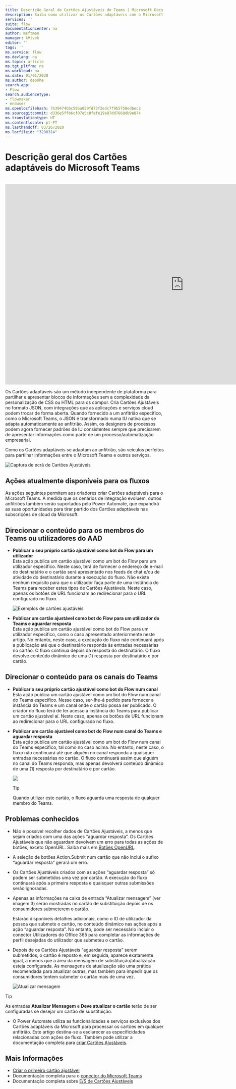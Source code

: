 ```yaml
---
title: Descrição Geral de Cartões Ajustáveis do Teams | Microsoft Docs
description: Saiba como utilizar os Cartões adaptáveis com o Microsoft Teams.
services: ''
suite: flow
documentationcenter: na
author: msftman
manager: kVivek
editor: ''
tags: ''
ms.service: flow
ms.devlang: na
ms.topic: article
ms.tgt_pltfrm: na
ms.workload: na
ms.date: 01/01/2020
ms.author: deonhe
search.app:
- Flow
search.audienceType:
- flowmaker
- enduser
ms.openlocfilehash: 7b39474bbc59ba059fd73f2edc7f9b5750edbec2
ms.sourcegitcommit: d336e5ffb6cf07e5c8fefe19a87dd7668db9e074
ms.translationtype: HT
ms.contentlocale: pt-PT
ms.lasthandoff: 03/26/2020
ms.locfileid: "3298314"
---
```

# <a name="overview-of-adaptive-cards-for-microsoft-teams"></a>Descrição geral dos Cartões adaptáveis do Microsoft Teams

<br>
<iframe width="1129" height="635" src="https://www.youtube.com/embed/FqQ3jM2qPRM" frameborder="0" allow="accelerometer; autoplay; encrypted-media; gyroscope; picture-in-picture" allowfullscreen></iframe>


Os Cartões adaptáveis são um método independente de plataforma para partilhar e apresentar blocos de informações sem a complexidade da personalização de CSS ou HTML para os compor. Cria Cartões Ajustáveis no formato JSON, com integrações que as aplicações e serviços cloud podem trocar de forma aberta. Quando fornecido a um anfitrião específico, como o Microsoft Teams, o JSON é transformado numa IU nativa que se adapta automaticamente ao anfitrião. Assim, os designers de processos podem agora fornecer padrões de IU consistentes sempre que precisarem de apresentar informações como parte de um processo/automatização empresarial.
 
Como os Cartões adaptáveis se adaptam ao anfitrião, são veículos perfeitos para partilhar informações entre o Microsoft Teams e outros serviços.

  ![Captura de ecrã de Cartões Ajustáveis](media/adaptive-cards/multi-adaptive-cards.png)
 
## <a name="currently-available-actions-for-flows"></a>Ações atualmente disponíveis para os fluxos
 
As ações seguintes permitem aos criadores criar Cartões adaptáveis para o Microsoft Teams. À medida que os cenários de integração evoluem, outros anfitriões também serão suportados pelo Power Automate, que expandirá as suas oportunidades para tirar partido dos Cartões adaptáveis nas subscrições de cloud da Microsoft.
 
## <a name="directing-content-to-teams-members-or-aad-users"></a>Direcionar o conteúdo para os **membros do Teams ou utilizadores do AAD**
 
- **Publicar o seu próprio cartão ajustável como bot do Flow para um utilizador**  
  Esta ação publica um cartão ajustável como um bot do Flow para um utilizador específico. Neste caso, terá de fornecer o endereço de e-mail do destinatário e o cartão será apresentado nos feeds de chat e/ou de atividade do destinatário durante a execução do fluxo. Não existe nenhum requisito para que o utilizador faça parte de uma instância do Teams para receber estes tipos de Cartões Ajustáveis. Neste caso, apenas os botões de URL funcionam ao redirecionar para o URL configurado no fluxo.

    ![Exemplos de cartões ajustáveis](media/adaptive-cards/top.png)
 
- **Publicar um cartão ajustável como bot do Flow para um utilizador do Teams e aguardar resposta**  
  Esta ação publica um cartão ajustável como bot do Flow para um utilizador específico, como o caso apresentado anteriormente neste artigo. No entanto, neste caso, a execução do fluxo não continuará após a publicação até que o destinatário responda às entradas necessárias no cartão. O fluxo continua depois da resposta do destinatário. O fluxo devolve conteúdo dinâmico de uma (1) resposta por destinatário e por cartão.
 
## <a name="directing-content-to-teams-channels"></a>Direcionar o conteúdo para os **canais do Teams**
 
- **Publicar o seu próprio cartão ajustável como bot do Flow num canal**  
  Esta ação publica um cartão ajustável como um bot do Flow num canal do Teams específico. Nesse caso, ser-lhe-á pedido para fornecer a instância do Teams e um canal onde o cartão possa ser publicado. O criador do fluxo terá de ter acesso à instância do Teams para publicar um cartão ajustável aí. Neste caso, apenas os botões de URL funcionam ao redirecionar para o URL configurado no fluxo.
 
- **Publicar um cartão ajustável como bot do Flow num canal do Teams e aguardar resposta**  
  Esta ação publica um cartão ajustável como um bot do Flow num canal do Teams específico, tal como no caso acima. No entanto, neste caso, o fluxo não continuará até que alguém no canal responda a quaisquer entradas necessárias no cartão. O fluxo continuará assim que alguém no canal do Teams responda, mas apenas devolverá conteúdo dinâmico de uma (1) resposta por destinatário e por cartão.
 
     ![](media/adaptive-cards/bottom.png)

     >[!TIP]
     >Quando utilizar este cartão, o fluxo aguarda uma resposta de qualquer membro do Teams.
 
 
## <a name="known-issues"></a>Problemas conhecidos
 
- Não é possível recolher dados de Cartões Ajustáveis, a menos que sejam criados com uma das ações “aguardar resposta”. Os Cartões Ajustáveis que não aguardam devolvem um erro para todas as ações de botões, exceto OpenURL. Saiba mais em [Botões OpenURL](https://adaptivecards.io/explorer/Action.OpenUrl.html). 

- A seleção de botões Action.Submit num cartão que não inclui o sufixo “aguardar resposta” gerará um erro.
 
- Os Cartões Ajustáveis criados com as ações “aguardar resposta” só podem ser submetidos uma vez por cartão. A execução do fluxo continuará após a primeira resposta e quaisquer outras submissões serão ignoradas.
 
- Apenas as informações na caixa de entrada “Atualizar mensagem” (ver imagem 3) serão mostradas no cartão de substituição depois de os consumidores submeterem o cartão.

  Estarão disponíveis detalhes adicionais, como o ID de utilizador da pessoa que submete o cartão, no conteúdo dinâmico nas ações após a ação “aguardar resposta”. No entanto, pode ser necessário incluir o conector Utilizadores do Office 365 para completar as informações de perfil desejadas do utilizador que submeteu o cartão.
 
- Depois de os Cartões Ajustáveis “aguardar resposta” serem submetidos, o cartão é reposto e, em seguida, aparece exatamente igual, a menos que a área da mensagem de substituição/atualização esteja configurada. As mensagens de atualização são uma prática recomendada para atualizar outras, mas também para impedir que os consumidores tentem submeter o cartão mais de uma vez.
 
   ![Atualizar mensagem](media/adaptive-cards/update-message.png) 
 
>[!TIP]
>As entradas **Atualizar Mensagem** e **Deve atualizar o cartão** terão de ser configuradas se desejar um cartão de substituição.
 
- O Power Automate utiliza as funcionalidades e serviços exclusivos dos Cartões adaptáveis da Microsoft para processar os cartões em qualquer anfitrião. Este artigo destina-se a esclarecer as especificidades relacionadas com ações de fluxo. Também pode utilizar a documentação completa para [criar Cartões Ajustáveis](https://docs.microsoft.com/adaptive-cards/).
 
## <a name="learn-more"></a>Mais Informações 
 
- [Criar o primeiro cartão ajustável](https://docs.microsoft.com/power-automate/create-adaptive-cards)
- Documentação completa para o [conector do Microsoft Teams](https://docs.microsoft.com/connectors/teams/)
- Documentação completa sobre [E/S de Cartões Ajustáveis](https://docs.microsoft.com/adaptive-cards) 


